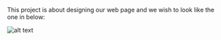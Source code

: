 This project is about designing our web page and we wish to look like
the one in below:

![alt text](https://www.figma.com/file/i0juCKHpTvr7bzVPwSK3IY/Homepage-(Copy)?node-id=0%3A1&t=CtzSP9wnuhpZstAX-0)